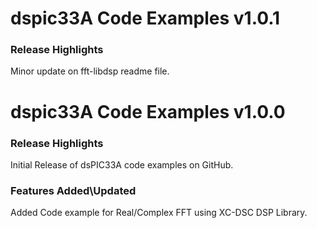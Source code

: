 # dspic33A Code Examples v1.0.1
### Release Highlights

Minor update on fft-libdsp readme file.


# dspic33A Code Examples v1.0.0
### Release Highlights

Initial Release of dsPIC33A code examples on GitHub.


### Features Added\Updated
Added Code example for Real/Complex FFT using XC-DSC DSP Library.



